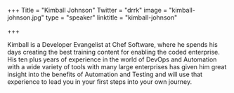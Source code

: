 +++
Title = "Kimball Johnson"
Twitter = "drrk"
image = "kimball-johnson.jpg"
type = "speaker"
linktitle = "kimball-johnson"

+++

Kimball is a Developer Evangelist at Chef Software, where he spends his days creating the best training content for enabling the coded enterprise. His ten plus years of experience in the world of DevOps and Automation with a wide variety of tools with many large enterprises has given him great insight into the benefits of Automation and Testing and will use that experience to lead you in your first steps into your own journey.
